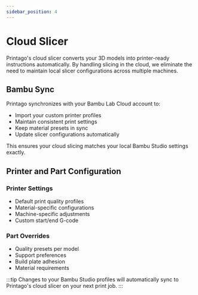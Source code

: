 ```yaml
---
sidebar_position: 4
---
```


# Cloud Slicer

Printago's cloud slicer converts your 3D models into printer-ready instructions automatically. By handling slicing in the cloud, we eliminate the need to maintain local slicer configurations across multiple machines.

## Bambu Sync

Printago synchronizes with your Bambu Lab Cloud account to:

- Import your custom printer profiles
- Maintain consistent print settings 
- Keep material presets in sync
- Update slicer configurations automatically

This ensures your cloud slicing matches your local Bambu Studio settings exactly.

## Printer and Part Configuration 

### Printer Settings

- Default print quality profiles
- Material-specific configurations 
- Machine-specific adjustments
- Custom start/end G-code

### Part Overrides

- Quality presets per model
- Support preferences
- Build plate adhesion
- Material requirements

:::tip
Changes to your Bambu Studio profiles will automatically sync to Printago's cloud slicer on your next print job.
:::
